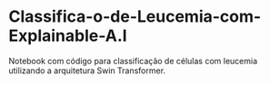 # Classifica-o-de-Leucemia-com-Explainable-A.I
Notebook com código para classificação de células com leucemia utilizando a arquitetura Swin Transformer.
